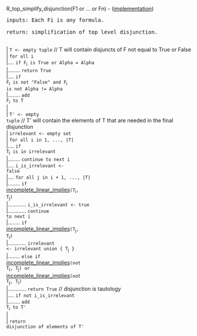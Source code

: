 R\_top\_simplify\_disjunction(F1 or ... or Fn) - ([implementation](http://code.google.com/p/aic-expresso/source/browse/trunk/src/main/java/com/sri/ai/grinder/library/equality/cardinality/direct/core/TopSimplifyDisjunction.java))
<pre>
inputs: Each Fi is any formula.<br>
return: simplification of top level disjunction.<br>
</pre>
| `T <- empty tuple` // T will contain disjuncts of F not equal to True or False<br>
| <code>for all i</code><br>
|.... <code>if F</code><sub>i</sub><code> is True or Alpha = Alpha</code><br>
|........ <code>return True</code><br>
|.... <code>if F</code><sub>i</sub><code> is not "False" and F</code><sub>i</sub><code> is not Alpha != Alpha</code><br>
|........ <code>add F</code><sub>i</sub><code> to T</code><br>
|<br>
| <code>T' &lt;- empty tuple</code> // T' will contain the elements of T that are needed in the final disjunction<br>
| <code>irrelevant &lt;- empty set</code><br>
| <code>for all i in 1, ..., |T|</code><br>
|.... <code>if T</code><sub>i</sub><code> is in irrelevant</code><br>
|........ <code>continue to next i</code><br>
|.... <code>i_is_irrelevant &lt;- false</code><br>
|.... <code>for all j in i + 1, ..., |T|</code><br>
|........ <code>if </code><a href='FunctionIncompleteLinearImplies.md'>incomplete_linear_implies</a><code>(T</code><sub>i</sub><code>, T</code><sub>j</sub><code>)</code><br>
|............ <code>i_is_irrelevant &lt;- true</code><br>
|............ <code>continue to next i</code><br>
|........ <code>if </code><a href='FunctionIncompleteLinearImplies.md'>incomplete_linear_implies</a><code>(T</code><sub>j</sub><code>, T</code><sub>i</sub><code>)</code><br>
|............ <code>irrelevant &lt;- irrelevant union { T</code><sub>j</sub><code> }</code><br>
|........ <code>else if </code><a href='FunctionIncompleteLinearImplies.md'>incomplete_linear_implies</a><code>(not T</code><sub>i</sub><code>, T</code><sub>j</sub><code>) or </code><a href='FunctionIncompleteLinearImplies.md'>incomplete_linear_implies</a><code>(not T</code><sub>j</sub><code>, T</code><sub>i</sub><code>)</code><br>
|............ <code>return True</code> // disjunction is tautology<br>
|.... <code>if not i_is_irrelevant</code><br>
|........ <code>add T</code><sub>i</sub><code> to T'</code><br>
|<br>
| <code>return disjunction of elements of T'</code><br>